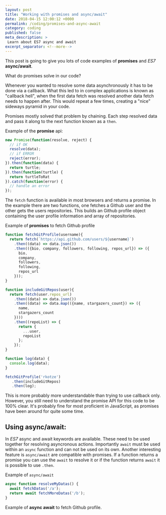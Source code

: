 ```yaml
---
layout: post
title: "Working with promises and async/await"
date: 2018-04-15 12:00:12 +0000
permalink: /coding/promises-and-async-await
category: coding
published: false
meta_description: >
 Learn about ES7 async and await 
excerpt_separator: <!--more-->
---
```


This post is going to give you lots of code examples of **promises** and _ES7_ **async/await**.

<!--more-->

What do promises solve in our code?

Whenever you wanted to resolve some data asynchronously it has to be done via a callback. What this led to in complex applications is known as "callback hell", when the first data fetch was resolved another data fetch needs to happen after. This would repeat a few times, creating a "nice" sideways pyramid in your code.

Promises mostly solved that problem by chaining. Each step resolved data and pass it along to the next function known as a `then`.

Example of the **promise** api:

```javascript
new Promise(function(resolve, reject) {
  // if OK
  resolve(data);
  // if ERROR
  reject(error);
}).then(function(data) {
  return turtle;
}).then(function(turtle) {
  return turtleToRat
}).catch(function(error) {
  // handle an error
});
```

The `fetch` function is available in most browsers and returns a promise. In the example there are two functions, one fetches a Github user and the other gets the users repositories. This builds an Github profile object containing the user profile information and array of repositories.

Example of **promises** to fetch Github profile

```javascript
function fetchGitProfile(username){
  return fetch(`https://api.github.com/users/${username}`)
    .then((data) => data.json())
    .then(({bio, company, followers, following, repos_url}) => ({
      bio,
      company,
      followers,
      following,
      repos_url
    }));
}

function includeGitRepos(user){
  return fetch(user.repos_url)
    .then((data) => data.json())
    .then((data) => data.map(({name, stargazers_count}) => ({
      name,
      stargazers_count
    })))
    .then((repoList) => {
      return {
        ...user,
        repoList
      };
    });
}

function log(data) { 
  console.log(data);
}

fetchGitProfile('rkotze')
   .then(includeGitRepos)
   .then(log);
```

This is more probably more understandable than trying to use callback only. However, you still need to understand the promise API for this code to be 100% clear. It's probably fine for most proficient in JavaScript, as promises have been around for quite some time.
## Using **async/await**:

In _ES7_ async and await keywords are available. These need to be used together for resolving asyncronous actions. Importantly `await` must be used within an `async` function and can not be used on its own. Another interesting feature is `async/await` are compatible with promises. If a function returns a promise you can use the `await` to resolve it or if the function returns `await` it is possible to use `.then`.

Example of `async/await`

```javascript
async function resolveMyDatas() {
  await fetchDatas('/a');
  return await fetchMoreDatas('/b');
}
```

Example of **async await** to fetch Github profile.

```javascript

```
